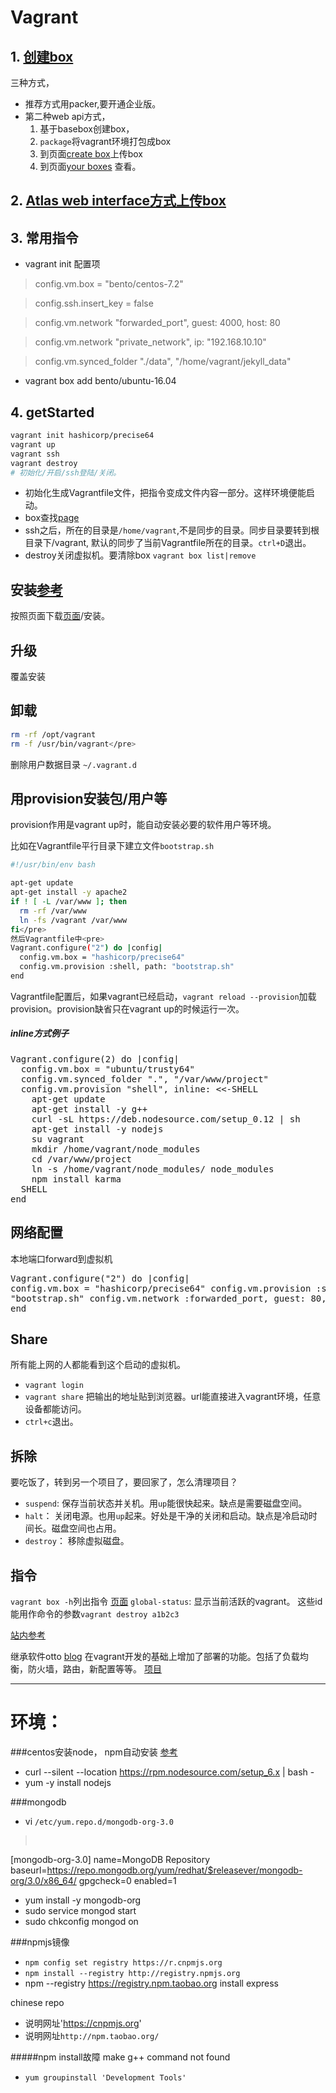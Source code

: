 # Vagrant



## 1. [创建box](https://atlas.hashicorp.com/help/vagrant/boxes/create)
三种方式， 

+ 推荐方式用packer,要开通企业版。
+ 第二种web api方式， 
  1. 基于basebox创建box，
  2. `package`将vagrant环境打包成box
  3. 到页面[create box](https://atlas.hashicorp.com/boxes/new)上传box
  4. 到页面[your boxes](https://atlas.hashicorp.com/vagrant) 查看。
## 2. [Atlas web interface方式上传box](https://atlas.hashicorp.com/boxes/new)
## 3. 常用指令
+ vagrant init 配置项
> config.vm.box = "bento/centos-7.2"

> config.ssh.insert_key = false

> config.vm.network "forwarded_port", guest: 4000, host: 80

> config.vm.network "private_network", ip: "192.168.10.10"

> config.vm.synced_folder "./data", "/home/vagrant/jekyll_data"

+ vagrant box add bento/ubuntu-16.04

## 4. getStarted

```bash
vagrant init hashicorp/precise64
vagrant up
vagrant ssh
vagrant destroy
# 初始化/开启/ssh登陆/关闭。
```

+ 初始化生成Vagrantfile文件，把指令变成文件内容一部分。这样环境便能启动。
+ box查找[page](https://atlas.hashicorp.com/boxes/search)
+ ssh之后，所在的目录是`/home/vagrant`,不是同步的目录。同步目录要转到根目录下/vagrant, 默认的同步了当前Vagrantfile所在的目录。`ctrl+D`退出。
+ destroy关闭虚拟机。要清除box `vagrant box list|remove`

## 安装[参考](https://www.vagrantup.com/docs/installation/)

按照页面下载[页面](https://www.vagrantup.com/downloads.html)/安装。

## 升级

覆盖安装

## 卸载

```bash
rm -rf /opt/vagrant
rm -f /usr/bin/vagrant</pre>
```

删除用户数据目录 `~/.vagrant.d`

## 用provision安装包/用户等

provision作用是vagrant up时，能自动安装必要的软件用户等环境。

比如在Vagrantfile平行目录下建立文件`bootstrap.sh`

```bash
#!/usr/bin/env bash

apt-get update
apt-get install -y apache2
if ! [ -L /var/www ]; then
  rm -rf /var/www
  ln -fs /vagrant /var/www
fi</pre>
然后Vagrantfile中<pre>
Vagrant.configure("2") do |config|
  config.vm.box = "hashicorp/precise64"
  config.vm.provision :shell, path: "bootstrap.sh"
end
```

Vagrantfile配置后，如果vagrant已经启动，`vagrant reload --provision`加载provision。provision缺省只在vagrant up的时候运行一次。

##### inline方式例子
<pre>
Vagrant.configure(2) do |config|
  config.vm.box = "ubuntu/trusty64"
  config.vm.synced_folder ".", "/var/www/project"
  config.vm.provision "shell", inline: <<-SHELL
    apt-get update
    apt-get install -y g++
    curl -sL https://deb.nodesource.com/setup_0.12 | sh
    apt-get install -y nodejs
    su vagrant
    mkdir /home/vagrant/node_modules
    cd /var/www/project
    ln -s /home/vagrant/node_modules/ node_modules
    npm install karma
  SHELL
end
</pre>

## 网络配置
本地端口forward到虚拟机<pre>Vagrant.configure("2") do |config|
  config.vm.box = "hashicorp/precise64"
  config.vm.provision :shell, path: "bootstrap.sh"
  config.vm.network :forwarded_port, guest: 80, host: 4567
end</pre>

## Share
所有能上网的人都能看到这个启动的虚拟机。

+ `vagrant login`
+ `vagrant share`
把输出的地址贴到浏览器。url能直接进入vagrant环境，任意设备都能访问。
+ `ctrl+c`退出。


## 拆除
要吃饭了，转到另一个项目了，要回家了，怎么清理项目？

+ `suspend`: 保存当前状态并关机。用`up`能很快起来。缺点是需要磁盘空间。
+ `halt`： 关闭电源。也用`up`起来。好处是干净的关闭和启动。缺点是冷启动时间长。磁盘空间也占用。
+ `destroy`： 移除虚拟磁盘。

## 指令
`vagrant box -h`列出指令
 [页面](https://www.vagrantup.com/docs/cli/global-status.html)
`global-status`: 显示当前活跃的vagrant。 这些id能用作命令的参数`vagrant destroy a1b2c3`

[站内参考](ch1/jekyll-install.md)

继承软件otto
[blog](https://www.hashicorp.com/blog/otto.html)
在vagrant开发的基础上增加了部署的功能。包括了负载均衡，防火墙，路由，新配置等等。
[项目](https://www.ottoproject.io/)

---
# 环境：
###centos安装node， npm自动安装
[参考](https://nodejs.org/en/download/package-manager/)

+ curl --silent --location https://rpm.nodesource.com/setup_6.x | bash -
+ yum -y install nodejs

###mongodb
+  vi `/etc/yum.repo.d/mongodb-org-3.0`

> <pre>
[mongodb-org-3.0]
name=MongoDB Repository
baseurl=https://repo.mongodb.org/yum/redhat/$releasever/mongodb-org/3.0/x86_64/
gpgcheck=0
enabled=1
</pre>

+ yum install -y mongodb-org
+ sudo service mongod start
+ sudo chkconfig mongod on


###npmjs镜像
+ `npm config set registry https://r.cnpmjs.org`
+ `npm install --registry http://registry.npmjs.org`
+ npm --registry https://registry.npm.taobao.org install express


chinese repo 

+ 说明网址'https://cnpmjs.org'
+ 说明网址`http://npm.taobao.org/`

#####npm install故障 make g++ command not found

+ `yum groupinstall 'Development Tools'`